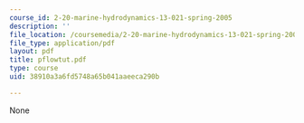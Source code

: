 ```yaml
---
course_id: 2-20-marine-hydrodynamics-13-021-spring-2005
description: ''
file_location: /coursemedia/2-20-marine-hydrodynamics-13-021-spring-2005/38910a3a6fd5748a65b041aaeeca290b_pflowtut.pdf
file_type: application/pdf
layout: pdf
title: pflowtut.pdf
type: course
uid: 38910a3a6fd5748a65b041aaeeca290b

---
```

None